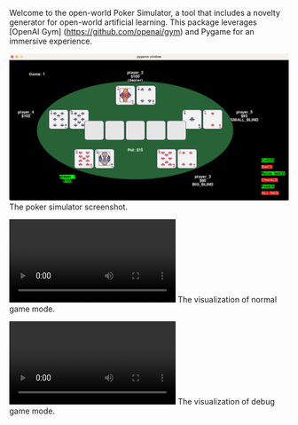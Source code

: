 Welcome to the open-world Poker Simulator, a tool that includes a novelty generator for open-world artificial learning. This package leverages [OpenAI Gym] (https://github.com/openai/gym) and Pygame for an immersive experience.

![alt text](./poker.png)
The poker simulator screenshot.

<video src="https://github.com/minhsueh/OpenAI_gym_poker/tree/main/videos/normal.mp4"></video>
The visualization of normal game mode.

<video src="https://github.com/minhsueh/OpenAI_gym_poker/tree/main/videos/debug_mode.mp4"></video>
The visualization of debug game mode.

